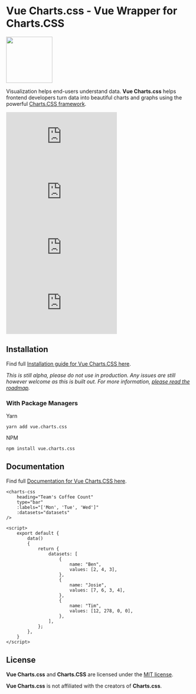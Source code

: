 # Vue Charts.css - Vue Wrapper for Charts.CSS

<img src="https://vue-charts-css.github.io/docs/assets/img/logo-animation.svg" width="125"/>

Visualization helps end-users understand data. **Vue Charts.css** helps frontend developers turn data into beautiful charts and graphs using the powerful [Charts.CSS framework](https://chartscss.org).

![Version](https://badgen.net/npm/v/vue.charts.css) ![Size](https://badgen.net/badgesize/normal/Vue-Charts-CSS/vue.charts.css/main/dist/vue-charts-css.min.js) ![Size GZIP](https://badgen.net/badgesize/gzip/Vue-Charts-CSS/vue.charts.css/main/dist/vue-charts-css.min.js) ![Size Brotli](https://badgen.net/badgesize/brotli/Vue-Charts-CSS/vue.charts.css/main/dist/vue-charts-css.min.js)

## Installation

Find full [Installation guide for Vue Charts.CSS here](https://vue-charts-css.github.io/docs/get-started/installation).

_This is still alpha, please do not use in production. Any issues are still however welcome as this is built out. For more information, [please read the roadmap](https://vue-charts-css.github.io/docs/development/roadmap/)._

### With Package Managers

Yarn
```
yarn add vue.charts.css
```

NPM
```
npm install vue.charts.css
```

## Documentation

Find full [Documentation for Vue Charts.CSS here](https://vue-charts-css.github.io/docs/).

```vue
<charts-css
    heading="Team's Coffee Count"
    type="bar"
    :labels="['Mon', 'Tue', 'Wed']"
    :datasets="datasets"
/>
```

```vue
<script>
    export default {
        data()
        {
            return {
                datasets: [
                    {
                        name: "Ben",
                        values: [2, 4, 3],
                    },
                    {
                        name: "Josie",
                        values: [7, 6, 3, 4],
                    },
                    {
                        name: "Tim",
                        values: [12, 278, 0, 0],
                    },
                ],
            };
        },
    }
</script>
```

## License

**Vue Charts.css** and **Charts.CSS** are licensed under the [MIT license](https://opensource.org/licenses/MIT).

**Vue Charts.css** is not affiliated with the creators of **Charts.css**.
